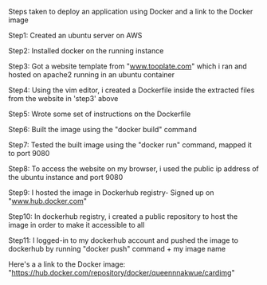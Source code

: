 Steps taken to deploy an application using Docker and a link to the Docker image



Step1: Created an ubuntu server on AWS

Step2: Installed docker on the running instance

Step3: Got a website template from "www.tooplate.com" which i ran and hosted on apache2 running in an ubuntu container

Step4: Using the vim editor, i created a Dockerfile inside the extracted files from the website in 'step3' above

Step5: Wrote some set of instructions on the Dockerfile

Step6: Built the image using the "docker build" command

Step7: Tested the built image using the "docker run" command, mapped it to port 9080

Step8: To access the website on my browser, i used the public ip address of the ubuntu instance and port 9080

Step9: I hosted the image in Dockerhub registry- Signed up on "www.hub.docker.com"

Step10: In dockerhub registry, i created a public repository to host the image in order to make it accessible to all

Step11: I logged-in to my dockerhub account and pushed the image to dockerhub by running "docker push" command + my image name


Here's a a link to the Docker image: "https://hub.docker.com/repository/docker/queennnakwue/cardimg"
